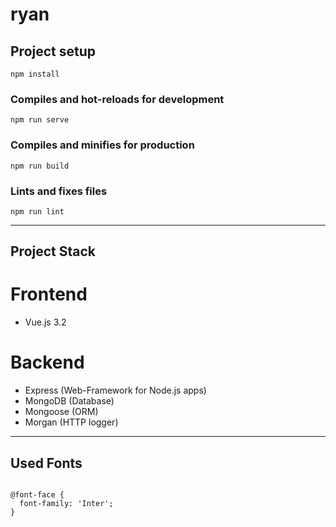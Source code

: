 # ryan

## Project setup
```
npm install
```

### Compiles and hot-reloads for development
```
npm run serve
```

### Compiles and minifies for production
```
npm run build
```

### Lints and fixes files
```
npm run lint
```

--- 

## Project Stack
# Frontend
- Vue.js 3.2 

# Backend
- Express (Web-Framework for Node.js apps)
- MongoDB (Database)
- Mongoose (ORM)
- Morgan (HTTP logger)

---

## Used Fonts

<code>
@font-face {
  font-family: 'Inter';
}
</code>

